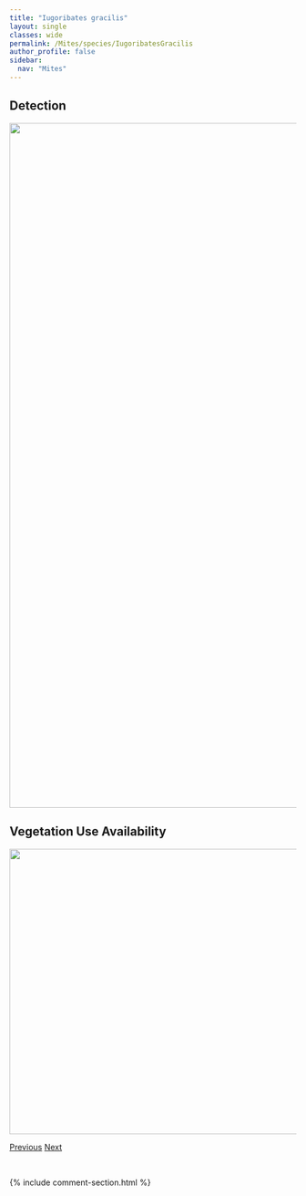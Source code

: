 ```yaml
---
title: "Iugoribates gracilis"
layout: single
classes: wide
permalink: /Mites/species/IugoribatesGracilis
author_profile: false
sidebar:
  nav: "Mites"
---
```


<h2>Detection</h2>

<a href="https://drive.google.com/uc?export=view&id=1GEuFDQPKHtCzvJpT74mZR_pKLwbTeYEk">
<img src="https://drive.google.com/uc?export=view&id=1GEuFDQPKHtCzvJpT74mZR_pKLwbTeYEk" height = "1200" width = "800">
</a>


<h2>Vegetation Use Availability</h2>

<a href="https://drive.google.com/uc?export=view&id=1Emlp3cjv113QpaI3PVUbUCf4AHA9xSNi">
<img src="https://drive.google.com/uc?export=view&id=1Emlp3cjv113QpaI3PVUbUCf4AHA9xSNi" height = "500" width = "1000">
</a>


<a href="/DevelopmentWebsite/Mites/species/HypochthoniusRufulus" class="pagination--pager" title="Hypochthonius rufulus">Previous</a> <a href="/DevelopmentWebsite/Mites/species/JacotellaQuadricaudicula" class="pagination--pager" title="Jacotella quadricaudicula">Next</a>

<p>&nbsp;</p>

{% include comment-section.html %}

